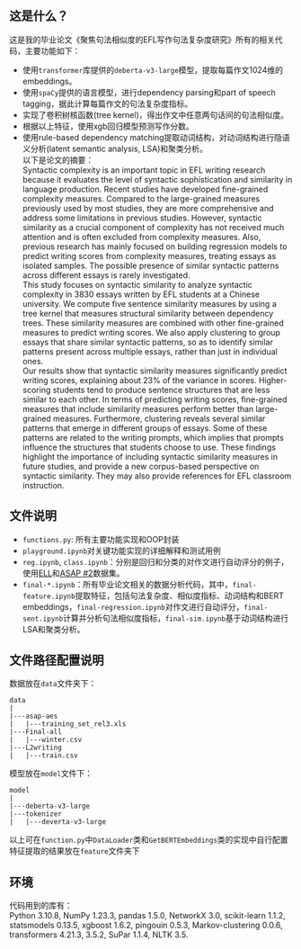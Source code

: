 ## 这是什么？
这是我的毕业论文《聚焦句法相似度的EFL写作句法复杂度研究》所有的相关代码，主要功能如下：
+ 使用`transformer`库提供的`deberta-v3-large`模型，提取每篇作文1024维的embeddings。
+ 使用`spaCy`提供的语言模型，进行dependency parsing和part of speech tagging，据此计算每篇作文的句法复杂度指标。
+ 实现了卷积树核函数(tree kernel)，得出作文中任意两句话间的句法相似度。
+ 根据以上特征，使用xgb回归模型预测写作分数。
+ 使用rule-based dependency matching提取动词结构，对动词结构进行隐语义分析(latent semantic analysis, LSA)和聚类分析。  
以下是论文的摘要：  
Syntactic complexity is an important topic in EFL writing research because it evaluates the level of syntactic sophistication and similarity in language production. Recent studies have developed fine-grained complexity measures. Compared to the large-grained measures previously used by most studies, they are more comprehensive and address some limitations in previous studies. However, syntactic similarity as a crucial component of complexity has not received much attention and is often excluded from complexity measures. Also, previous research has mainly focused on building regression models to predict writing scores from complexity measures, treating essays as isolated samples. The possible presence of similar syntactic patterns across different essays is rarely investigated.    
This study focuses on syntactic similarity to analyze syntactic complexity in 3830 essays written by EFL students at a Chinese university. We compute five sentence similarity measures by using a tree kernel that measures structural similarity between dependency trees. These similarity measures are combined with other fine-grained measures to predict writing scores. We also apply clustering to group essays that share similar syntactic patterns, so as to identify similar patterns present across multiple essays, rather than just in individual ones.   
Our results show that syntactic similarity measures significantly predict writing scores, explaining about 23% of the variance in scores. Higher-scoring students tend to produce sentence structures that are less similar to each other. In terms of predicting writing scores, fine-grained measures that include similarity measures perform better than large-grained measures. Furthermore, clustering reveals several similar patterns that emerge in different groups of essays. Some of these patterns are related to the writing prompts, which implies that prompts influence the structures that students choose to use. These findings highlight the importance of including syntactic similarity measures in future studies, and provide a new corpus-based perspective on syntactic similarity. They may also provide references for EFL classroom instruction.

## 文件说明
+ `functions.py`: 所有主要功能实现和OOP封装
+ `playground.ipynb`对关键功能实现的详细解释和测试用例
+ `reg.ipynb`, `class.ipynb`：分别是回归和分类的对作文进行自动评分的例子，使用[ELL](https://www.kaggle.com/competitions/feedback-prize-english-language-learning)和[ASAP #2](https://www.kaggle.com/c/asap-aes)数据集。
+ `final-*.ipynb`：所有毕业论文相关的数据分析代码，其中，`final-feature.ipynb`提取特征，包括句法复杂度、相似度指标、动词结构和BERT embeddings，`final-regression.ipynb`对作文进行自动评分，`final-sent.ipynb`计算并分析句法相似度指标，`final-sim.ipynb`基于动词结构进行LSA和聚类分析。
## 文件路径配置说明
数据放在`data`文件夹下：
```
data
|
|---asap-aes
|   |---training_set_rel3.xls
|---Final-all
|   |---winter.csv
|---L2writing
|   |---train.csv
```
模型放在`model`文件下：
```
model
|
|---deberta-v3-large
|---tokenizer
|   |---deverta-v3-large
```
以上可在`function.py`中`DataLoader`类和`GetBERTEmbeddings`类的实现中自行配置    
特征提取的结果放在`feature`文件夹下  
## 环境
代码用到的库有：  
Python 3.10.8, NumPy 1.23.3, pandas 1.5.0, NetworkX 3.0, scikit-learn 1.1.2, statsmodels 0.13.5, xgboost 1.6.2, pingouin 0.5.3, Markov-clustering 0.0.6, transformers 4.21.3, 3.5.2, SuPar 1.1.4, NLTK 3.5. 